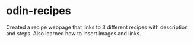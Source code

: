 # odin-recipes
Created a recipe webpage that links to 3 different recipes with description and steps. Also learned how to insert images and links.